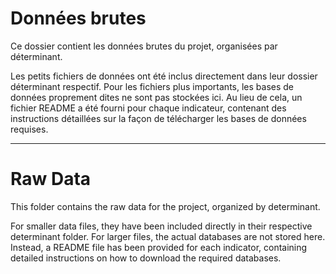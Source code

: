 # Données brutes
Ce dossier contient les données brutes du projet, organisées par déterminant.

Les petits fichiers de données ont été inclus directement dans leur dossier déterminant respectif. Pour les fichiers plus importants, les bases de données proprement dites ne sont pas stockées ici. Au lieu de cela, un fichier README a été fourni pour chaque indicateur, contenant des instructions détaillées sur la façon de télécharger les bases de données requises.

___

# Raw Data
This folder contains the raw data for the project, organized by determinant.

For smaller data files, they have been included directly in their respective determinant folder. For larger files, the actual databases are not stored here. Instead, a README file has been provided for each indicator, containing detailed instructions on how to download the required databases.
